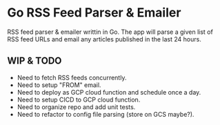 # Go RSS Feed Parser & Emailer  
RSS feed parser & emailer writtin in Go. The app will parse a given list of RSS feed URLs and email any articles published in the last 24 hours.  

## WIP & TODO  
* Need to fetch RSS feeds concurrently.  
* Need to setup "FROM" email.  
* Need to deploy as GCP cloud function and schedule once a day.  
* Need to setup CICD to GCP cloud function.  
* Need to organize repo and add unit tests.  
* Need to refactor to config file parsing (store on GCS maybe?).
